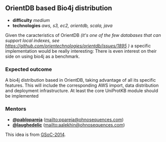 ## OrientDB based Bio4j distribution

- **difficulty** _medium_
- **technologies** _aws, s3, ec2, orientdb, scala, java_

Given the caracteristics of OrientDB _(it's one of the few databases that can support local indexes, see https://github.com/orientechnologies/orientdb/issues/1895 )_ a specific implementation would be really interesting: There is even interest on their side on using bio4j as a benchmark.

### Expected outcome

A bio4j distribution based in OrientDB, taking advantage of all its specific features. This will include the corresponding AWS import, data distribution and deployment infrastructure. At least the core UniProtKB module should be implemented

### Mentors

- **[@pablopareja](https://github.com/pablopareja)** (<mailto:ppareja@ohnosequences.com>)
- **[@laughedelic](https://github.com/laughedelic)** (<mailto:aalekhin@ohnosequences.com>)  


This idea is from [GSoC-2014](https://github.com/bio4j/gsoc14/wiki/OrientDB-based-bio4j-distribution).
